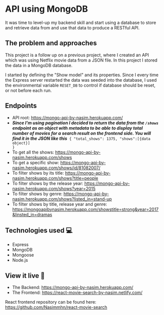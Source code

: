 # API using MongoDB

It was time to level-up my backend skill and start using a database to store and retrieve data from and use that data to produce a RESTful API.

## The problem and approaches

This project is a follow up on a previous project, where I created an API which was using Netflix movie data from a JSON file. In this project I stored the data in a MongoDB database.

I started by defining the "Show model" and its properties. Since I every time the Express server restarted the data was seeded into the database, I used the environmental variable <code>RESET_DB</code> to control if database should be reset, or not before each run.

## Endpoints

- API root: https://mongo-api-by-nasim.herokuapp.com/
- ***Since I'm using pagination I decided to return the data from the <code>/shows</code> endpoint as an object with metadata to be able to display total number of movies for a search result on the frontend side. You will find it in the JSON like this***<code> {
  "total_shows": 1375,
  "shows":[{data object}]
  }</code>
- To get all the shows: https://mongo-api-by-nasim.herokuapp.com/shows
- To get a specific show: https://mongo-api-by-nasim.herokuapp.com/shows/id/81082007/
- To filter shows by its title: https://mongo-api-by-nasim.herokuapp.com/shows?title=people
- To filter shows by the release year: https://mongo-api-by-nasim.herokuapp.com/shows?year=2015
- To filter shows by genre: https://mongo-api-by-nasim.herokuapp.com/shows?listed_in=stand-up
- To filter shows by title, release year and genre:  https://mongoapibynasim.herokuapp.com/showstitle=strong&year=2017&linsted_in=dramas

## Technologies used 💻
- Express
- MongoDB
- Mongoose 
- Node.js

## View it live 🎯

- The Backend: https://mongo-api-by-nasim.herokuapp.com/
- The Frontend: https://react-movie-search-by-nasim.netlify.com/

React frontend repository can be found here: https://github.com/Nasimmhn/react-movie-search
